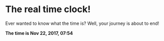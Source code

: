 # The real time clock!

Ever wanted to know what the time is? Well, your journey is about to end!

**The time is Nov 22, 2017, 07:54**